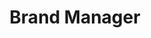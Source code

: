 ---
title: Brand Manager
description: We are looking for a Brand Manager who believes in the power of design. Someone who loves working directly with founders & brand custodians to bring a collective vision to life. You will represent the client in the studio by understanding the business context to plan the project scope. You will assist in preparing the strategy, balancing client expectations with design aspirations while adhering to project timelines. You are someone that believes in collaboration and is not afraid of not knowing all answers yet willing to find the best solution.
link: https://www.notion.so/smalltownfolk/STF-Brand-Manager-5a0e941b261b47f0adc1960028d46b4e
order: 1
---